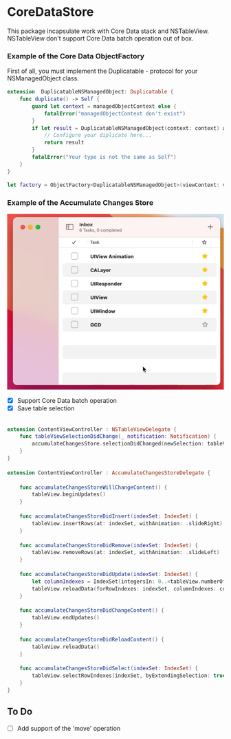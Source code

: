 # CoreDataStore

This package incapsulate work with Core Data stack and NSTableView.
NSTableView don't support Core Data batch operation out of box.

### Example of the Core Data ObjectFactory

First of all, you must implement the Duplicatable - protocol for your NSManagedObject class.

```swift
extension  DuplicatableNSManagedObject: Duplicatable {
	func duplicate() -> Self {
		guard let context = managedObjectContext else {
			fatalError("managedObjectContext don't exist")
		}
		if let result = DuplicatableNSManagedObject(context: context) as? Self {
			// Configure your diplicate here...
			return result
		}
		fatalError("Your type is not the same as Self")
	}
}
```

```swift
let factory = ObjectFactory<DuplicatableNSManagedObject>(viewContext: viewContext)
```

### Example of the Accumulate Changes Store

![me](https://github.com/unsaferawpointer/CoreDataStore/blob/main/Sources/Resource/tableview.gif)

- [x] Support Core Data batch operation
- [x] Save table selection

```swift

extension ContentViewController : NSTableViewDelegate {
	func tableViewSelectionDidChange(_ notification: Notification) {
		accumulateChangesStore.selectionDidChanged(newSelection: tableView.selectedRowIndexes)
	}
}

extension ContentViewController : AccumulateChangesStoreDelegate {
	
	func accumulateChangesStoreWillChangeContent() {
		tableView.beginUpdates()
	}
	
	func accumulateChangesStoreDidInsert(indexSet: IndexSet) {
		tableView.insertRows(at: indexSet, withAnimation: .slideRight)
	}
	
	func accumulateChangesStoreDidRemove(indexSet: IndexSet) {
		tableView.removeRows(at: indexSet, withAnimation: .slideLeft)
	}
	
	func accumulateChangesStoreDidUpdate(indexSet: IndexSet) {
		let columnIndexes = IndexSet(integersIn: 0..<tableView.numberOfColumns)
		tableView.reloadData(forRowIndexes: indexSet, columnIndexes: columnIndexes)
	}
	
	func accumulateChangesStoreDidChangeContent() {
		tableView.endUpdates()
	}
	
	func accumulateChangesStoreDidReloadContent() {
		tableView.reloadData()
	}
	
	func accumulateChangesStoreDidSelect(indexSet: IndexSet) {
		tableView.selectRowIndexes(indexSet, byExtendingSelection: true)
	}
}
```


## To Do
- [ ] Add support of the 'move' operation
